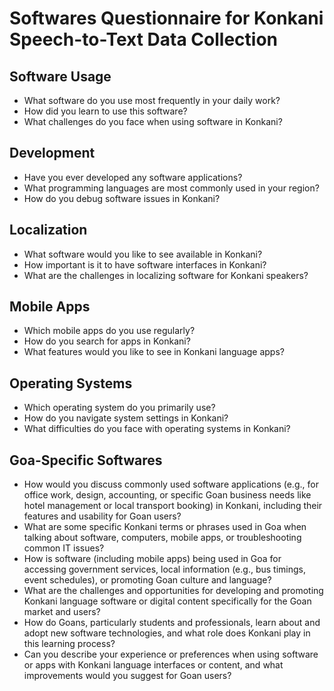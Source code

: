 # Softwares Questionnaire for Konkani Speech-to-Text Data Collection

## Software Usage
- What software do you use most frequently in your daily work?
- How did you learn to use this software?
- What challenges do you face when using software in Konkani?

## Development
- Have you ever developed any software applications?
- What programming languages are most commonly used in your region?
- How do you debug software issues in Konkani?

## Localization
- What software would you like to see available in Konkani?
- How important is it to have software interfaces in Konkani?
- What are the challenges in localizing software for Konkani speakers?

## Mobile Apps
- Which mobile apps do you use regularly?
- How do you search for apps in Konkani?
- What features would you like to see in Konkani language apps?

## Operating Systems
- Which operating system do you primarily use?
- How do you navigate system settings in Konkani?
- What difficulties do you face with operating systems in Konkani?

## Goa-Specific Softwares
- How would you discuss commonly used software applications (e.g., for office work, design, accounting, or specific Goan business needs like hotel management or local transport booking) in Konkani, including their features and usability for Goan users?
- What are some specific Konkani terms or phrases used in Goa when talking about software, computers, mobile apps, or troubleshooting common IT issues?
- How is software (including mobile apps) being used in Goa for accessing government services, local information (e.g., bus timings, event schedules), or promoting Goan culture and language?
- What are the challenges and opportunities for developing and promoting Konkani language software or digital content specifically for the Goan market and users?
- How do Goans, particularly students and professionals, learn about and adopt new software technologies, and what role does Konkani play in this learning process?
- Can you describe your experience or preferences when using software or apps with Konkani language interfaces or content, and what improvements would you suggest for Goan users?
